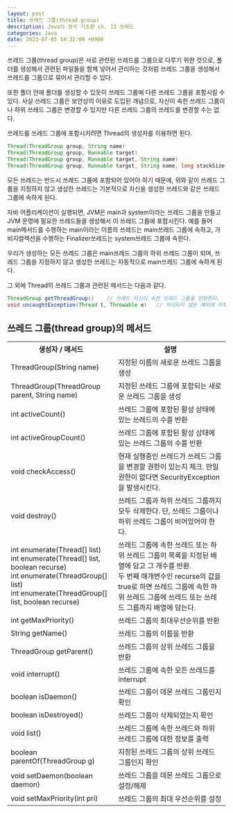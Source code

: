 ```yaml
---
layout: post
title: 쓰레드 그룹(thread group)
description: Java의 정석 기초편 ch. 13 쓰레드
categories: Java
date: 2023-07-05 14:32:00 +0900
---
```

쓰레드 그룹(thread group)은 서로 관련된 쓰레드를 그룹으로 다루기 위한 것으로, 폴더를 생성해서 관련된 파일들을 함께 넣어서 관리하는 것처럼 쓰레드 그룹을 생성해서 쓰레드를 그룹으로 묶어서 관리할 수 있다.

또한 폴더 안에 폴더를 생성할 수 있듯이 쓰레드 그룹에 다른 쓰레드 그룹을 포함시킬 수 있다. 사실 쓰레드 그룹은 보안상의 이유로 도입된 개념으로, 자신이 속한 쓰레드 그룹이나 하위 쓰레드 그룹은 변경할 수 있지만 다른 쓰레드 그룹의 쓰레드를 변경할 수는 없다.

쓰레드를 쓰레드 그룹에 포함시키려면 Thread의 생성자를 이용하면 된다.

```java
Thread(ThreadGroup group, String name)
Thread(ThreadGroup group, Runnable target)
Thread(ThreadGroup group, Runnable target, String name)
Thread(ThreadGroup group, Runnable target, String name, long stackSize)
```

모든 쓰레드는 반드시 쓰레드 그룹에 포함되어 있어야 하기 때문에, 위와 같이 쓰레드 그룹을 지정하지 않고 생성한 쓰레드는 기본적으로 자신을 생성한 쓰레드와 같은 쓰레드 그룹에 속하게 된다.

자바 어플리케이션이 실행되면, JVM은 main과 system이라는 쓰레드 그룹을 만들고 JVM 운영에 필요한 쓰레드들을 생성해서 이 쓰레드 그룹에 포함시킨다. 예를 들어 main메서드를 수행하는 main이라는 이름의 쓰레드는 main쓰레드 그룹에 속하고, 가비지컬렉션을 수행하는 Finalizer쓰레드는 system쓰레드 그룹에 속한다.

우리가 생성하는 모든 쓰레드 그룹은 main쓰레드 그룹의 하위 쓰레드 그룹이 되며, 쓰레드 그룹을 지정하지 않고 생성한 쓰레드는 자동적으로 main쓰레드 그룹에 속하게 된다.

그 외에 Thread의 쓰레드 그룹과 관련된 메서드는 다음과 같다.

```java
ThreadGroup getThreadGroup()    // 쓰레드 자신이 속한 쓰레드 그룹을 반환한다.
void uncaughtException(Thread t, Throwable e)   // 처리되지 않은 예외에 의해 쓰레드 그룹의 쓰레드가 실행이 종료되었을 때, JVM에 의해 이 메서드가 자동적으로 호출된다.
```


## 쓰레드 그룹(thread group)의 메서드

<table>
    <tr>
        <th>생성자 / 메서드</th>
        <th>설명</th>
    </tr>
    <tr>
        <td>ThreadGroup(String name)</td>
        <td>지정된 이름의 새로운 쓰레드 그룹을 생성</td>
    </tr>
    <tr>
        <td>ThreadGroup(ThreadGroup parent, String name)</td>
        <td>지정된 쓰레드 그룹에 포함되는 새로운 쓰레드 그룹을 생성</td>
    </tr>
    <tr>
        <td>int activeCount()</td>
        <td>쓰레드 그룹에 포함된 활성 상태에 있는 쓰레드의 수를 반환</td>
    </tr>
    <tr>
        <td>int activeGroupCount()</td>
        <td>쓰레드 그룹에 포함된 활성 상태에 있는 쓰레드 그룹의 수를 반환</td>
    </tr>
    <tr>
        <td>void checkAccess()</td>
        <td>현재 실행중인 쓰레드가 쓰레드 그룹을 변경할 권한이 있는지 체크. 만일 권한이 없다면 SecurityException을 발생시킨다.</td>
    </tr>
    <tr>
        <td>void destroy()</td>
        <td>쓰레드 그룹과 하위 쓰레드 그룹까지 모두 삭제한다. 단, 쓰레드 그룹이나 하위 쓰레드 그룹이 비어있어야 한다.</td>
    </tr>
    <tr>
        <td>int enumerate(Thread[] list)<br>int enumerate(Thread[] list, boolean recurse)<br>int enumerate(ThreadGroup[] list)<br>int enumerate(ThreadGroup[] list, boolean recurse)</td>
        <td>쓰레드 그룹에 속한 쓰레드 또는 하위 쓰레드 그룹의 목록을 지정된 배열에 담고 그 개수를 반환.<br>두 번째 매개변수인 recurse의 값을 true로 하면 쓰레드 그룹에 속한 하위 쓰레드 그룹에 쓰레드 또는 쓰레드 그룹까지 배열에 담는다.</td>
    </tr>
    <tr>
        <td>int getMaxPriority()</td>
        <td>쓰레드 그룹의 최대우선순위를 반환</td>
    </tr>
    <tr>
        <td>String getName()</td>
        <td>쓰레드 그룹의 이름을 반환</td>
    </tr>
    <tr>
        <td>ThreadGroup getParent()</td>
        <td>쓰레드 그룹의 상위 쓰레드 그룹을 반환</td>
    </tr>
    <tr>
        <td>void interrupt()</td>
        <td>쓰레드 그룹에 속한 모든 쓰레드를 interrupt</td>
    </tr>
    <tr>
        <td>boolean isDaemon()</td>
        <td>쓰레드 그룹이 데몬 쓰레드 그룹인지 확인</td>
    </tr>
    <tr>
        <td>boolean isDestroyed()</td>
        <td>쓰레드 그룹이 삭제되었는지 확인</td>
    </tr>
    <tr>
        <td>void list()</td>
        <td>쓰레드 그룹에 속한 쓰레드와 하위 쓰레드 그룹에 대한 정보를 출력</td>
    </tr>
    <tr>
        <td>boolean parentOf(ThreadGroup g)</td>
        <td>지정된 쓰레드 그룹의 상위 쓰레드 그룹인지 확인</td>
    </tr>
    <tr>
        <td>void setDaemon(boolean daemon)</td>
        <td>쓰레드 그룹을 데몬 쓰레드 그룹으로 설정/해제</td>
    </tr>
    <tr>
        <td>void setMaxPriority(int pri)</td>
        <td>쓰레드 그룹의 최대 우선순위를 설정</td>
    </tr>
</table>
